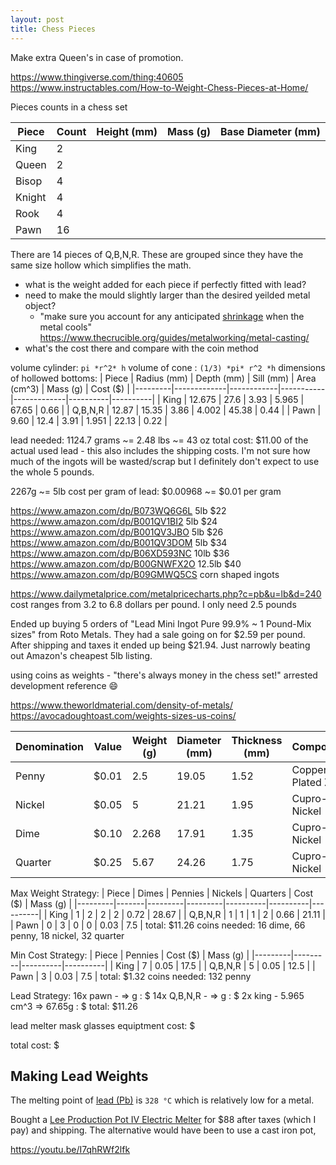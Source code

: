 ```yaml
---
layout: post
title: Chess Pieces
---
```


Make extra Queen's in case of promotion.

<https://www.thingiverse.com/thing:40605>
<https://www.instructables.com/How-to-Weight-Chess-Pieces-at-Home/>

Pieces counts in a chess set

| Piece   | Count | Height (mm) | Mass (g) | Base Diameter (mm) |
|---------|-------|-------------|----------|--------------------|
| King    | 2     |
| Queen   | 2     |
| Bisop   | 4     |
| Knight  | 4     |
| Rook    | 4     |
| Pawn    | 16    |

There are 14 pieces of Q,B,N,R. These are grouped since they have the same size hollow which simplifies the math.

- what is the weight added for each piece if perfectly fitted with lead?
- need to make the mould slightly larger than the desired yeilded metal object?
  - "make sure you account for any anticipated [shrinkage](https://youtu.be/GG2dF5PS0bI) when the metal cools" <https://www.thecrucible.org/guides/metalworking/metal-casting/>
- what's the cost there and compare with the coin method

volume cylinder: `pi *r^2* h`
volume of cone : `(1/3) *pi* r^2 *h`
dimensions of hollowed bottoms:
| Piece   | Radius (mm) | Depth (mm) | Sill (mm) | Area (cm^3) | Mass (g) | Cost ($) |
|---------|-------------|------------|-----------|-------------|----------|----------|
| King    | 12.675      | 27.6       | 3.93      | 5.965       | 67.65    | 0.66     |
| Q,B,N,R | 12.87       | 15.35      | 3.86      | 4.002       | 45.38    | 0.44     |
| Pawn    | 9.60        | 12.4       | 3.91      | 1.951       | 22.13    | 0.22     |

lead needed: 1124.7 grams ~= 2.48 lbs ~= 43 oz
total cost: $11.00 of the actual used lead - this also includes the shipping costs. I'm not sure how much of the ingots will be wasted/scrap but I definitely don't expect to use the whole 5 pounds.

2267g ~= 5lb
cost per gram of lead: $0.00968 ~= $0.01 per gram

<https://www.amazon.com/dp/B073WQ6G6L> 5lb $22
<https://www.amazon.com/dp/B001QV1BI2> 5lb $24
<https://www.amazon.com/dp/B001QV3JBO> 5lb $26
<https://www.amazon.com/dp/B001QV3DOM> 5lb $34
<https://www.amazon.com/dp/B06XD593NC> 10lb $36
<https://www.amazon.com/dp/B00GNWFX2O> 12.5lb $40
<https://www.amazon.com/dp/B09GMWQ5CS> corn shaped ingots

<https://www.dailymetalprice.com/metalpricecharts.php?c=pb&u=lb&d=240>
cost ranges from 3.2 to 6.8 dollars per pound. I only need 2.5 pounds

Ended up buying 5 orders of "Lead Mini Ingot Pure 99.9% ~ 1 Pound-Mix sizes" from Roto Metals.
They had a sale going on for $2.59 per pound. After shipping and taxes it ended up being $21.94.
Just narrowly beating out Amazon's cheapest 5lb listing.

using coins as weights - "there's always money in the chess set!" arrested development reference :smile:

<https://www.theworldmaterial.com/density-of-metals/>
<https://avocadoughtoast.com/weights-sizes-us-coins/>

| Denomination | Value | Weight (g) | Diameter (mm) | Thickness (mm) | Composition        |
|--------------|-------|------------|---------------|----------------|--------------------|
| Penny        | $0.01 | 2.5        | 19.05         | 1.52           | Copper Plated Zinc |
| Nickel       | $0.05 | 5          | 21.21         | 1.95           | Cupro-Nickel       |
| Dime         | $0.10 | 2.268      | 17.91         | 1.35           | Cupro-Nickel       |
| Quarter      | $0.25 | 5.67       | 24.26         | 1.75           | Cupro-Nickel       |

Max Weight Strategy:
| Piece   | Dimes | Pennies | Nickels | Quarters | Cost ($) | Mass (g) |
|---------|-------|---------|---------|----------|----------|----------|
| King    | 1     | 2       | 2       | 2        | 0.72     | 28.67    |
| Q,B,N,R | 1     | 1       | 1       | 2        | 0.66     | 21.11    |
| Pawn    | 0     | 3       | 0       | 0        | 0.03     | 7.5      |
total: $11.26
coins needed: 16 dime, 66 penny, 18 nickel, 32 quarter

Min Cost Strategy:
| Piece   | Pennies | Cost ($) | Mass (g) |
|---------|---------|----------|----------|
| King    | 7       | 0.05     | 17.5     |
| Q,B,N,R | 5       | 0.05     | 12.5     |
| Pawn    | 3       | 0.03     | 7.5      |
total: $1.32
coins needed: 132 penny

Lead Strategy:
16x pawn    -  => g : $
14x Q,B,N,R -  => g : $
2x  king    - 5.965 cm^3 => 67.65g : $
total: $11.26

lead melter
mask
glasses
equiptment cost: $

total cost: $

## Making Lead Weights

The melting point of [lead (Pb)](https://en.wikipedia.org/wiki/Lead) is `328 °C` which is relatively low for a metal.

Bought a [Lee Production Pot IV Electric Melter](https://www.tacklewarehouse.com/Do-it_Lead_Melting_Lee_Production_Pot_IV_/descpage-DILMPPIV.html) for $88 after taxes (which I pay) and shipping.
The alternative would have been to use a cast iron pot,

<https://youtu.be/I7qhRWf2lfk>
